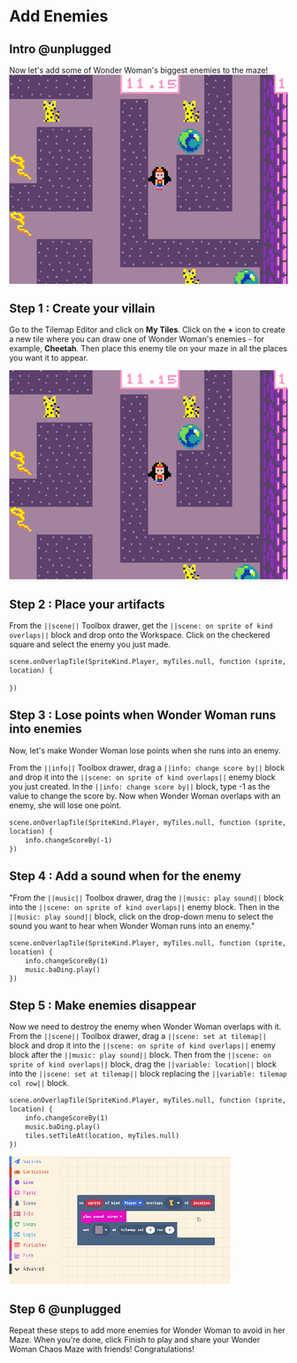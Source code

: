 # Add Enemies

## Intro @unplugged

Now let's add some of Wonder Woman's biggest enemies to the maze!  
![Enemies!](https://raw.githubusercontent.com/ksavage-work/wonderw1/master/enemiesPreview.png)

## Step 1 : Create your villain

Go to the Tilemap Editor and click on **My Tiles**. Click on the **+** icon to create a new tile where you can draw one of Wonder Woman's enemies - for example, **Cheetah**.
Then place this enemy tile on your maze in all the places you want it to appear. 

![Enemies!](https://raw.githubusercontent.com/ksavage-work/wonderw1/master/enemiesPreview.png)

## Step 2 : Place your artifacts

From the ``||scene||`` Toolbox drawer, get the ``||scene: on sprite of kind overlaps||`` block and drop onto the Workspace. Click on the checkered square and select the enemy you just made.

```blocks
scene.onOverlapTile(SpriteKind.Player, myTiles.null, function (sprite, location) {
	
})
```

## Step 3 : Lose points when Wonder Woman runs into enemies

Now, let's make Wonder Woman lose points when she runs into an enemy.

From the ``||info||`` Toolbox drawer, drag a ``||info: change score by||`` block and drop it into the ``||scene: on sprite of kind overlaps||`` enemy block you just created. In the ``||info: change score by||`` block, type -1 as the value to change the score by. Now when Wonder Woman overlaps with an enemy, she will lose one point.

```blocks
scene.onOverlapTile(SpriteKind.Player, myTiles.null, function (sprite, location) {
    info.changeScoreBy(-1)
})
```

## Step 4 : Add a sound when for the enemy

"From the ``||music||`` Toolbox drawer, drag the ``||music: play sound||`` block into the ``||scene: on sprite of kind overlaps||`` enemy block. Then in the ``||music: play sound||`` block, click on the drop-down menu to select the sound you want to hear when Wonder Woman runs into an enemy."

```blocks
scene.onOverlapTile(SpriteKind.Player, myTiles.null, function (sprite, location) {
    info.changeScoreBy(1)
    music.baDing.play()
})
```
 
## Step 5 : Make enemies disappear
 Now we need to destroy the enemy when Wonder Woman overlaps with it. From the ``||scene||`` Toolbox drawer, drag a ``||scene: set at tilemap||`` block and drop it into the ``||scene: on sprite of kind overlaps||`` enemy block after the ``||music: play sound||`` block. Then from the ``||scene: on sprite of kind overlaps||`` block, drag the ``||variable: location||`` block into the ``||scene: set at tilemap||`` block replacing the ``||variable: tilemap col row||`` block.


```blocks
scene.onOverlapTile(SpriteKind.Player, myTiles.null, function (sprite, location) {
    info.changeScoreBy(1)
    music.baDing.play()
    tiles.setTileAt(location, myTiles.null)
})
```
![Drag Location](https://raw.githubusercontent.com/ksavage-work/wonder-woman-1984/master/enemiesLocation.gif)

## Step 6 @unplugged

Repeat these steps to add more enemies for Wonder Woman to avoid in her Maze. When you're done, click Finish to play and share your Wonder Woman Chaos Maze with friends! Congratulations!

